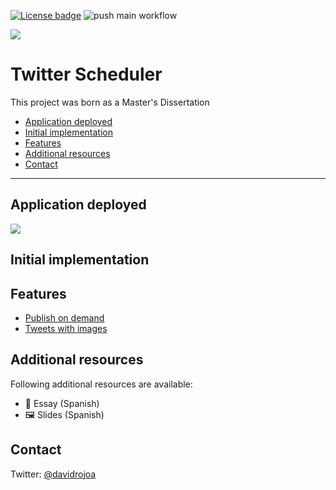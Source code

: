 [![License badge](https://img.shields.io/badge/license-Apache2-green.svg)](http://www.apache.org/licenses/LICENSE-2.0)
![push main workflow](https://github.com/MasterCloudApps-Projects/TwitterScheduler/actions/workflows/push-main.yml/badge.svg)

![][TwitterScheduler Logo]

# Twitter Scheduler

This project was born as a Master's Dissertation

- [Application deployed](#application-deployed)
- [Initial implementation](#initial-implementation)
- [Features](#features)
- [Additional resources](#additional-resources)
- [Contact](#contact)

---

## Application deployed

![][TwitterScheduler App]

## Initial implementation

## Features

- [Publish on demand](docs/features/feature-publish-on-demand.md)
- [Tweets with images](docs/features/feature-tweets-with-images.md)

## Additional resources

Following additional resources are available:

* 📖 Essay (Spanish)
* 🖼 Slides (Spanish)

## Contact

Twitter: [@davidrojoa](https://twitter.com/davidrojoa)

[TwitterScheduler Logo]: docs/images/twitter-scheduler-logo.png
[TwitterScheduler App]: docs/images/twitter-scheduler-pro.png